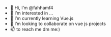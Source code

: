 - 👋 Hi, I’m @fahhamf4
- 👀 I’m interested in ...
- 🌱 I’m currently learning Vue.js
- 💞️ I’m looking to collaborate on vue js projects
- 📫 to reach me dm me:)

<!---
fahhamf4/fahhamf4 is a ✨ special ✨ repository because its `README.md` (this file) appears on your GitHub profile.
You can click the Preview link to take a look at your changes.
--->

